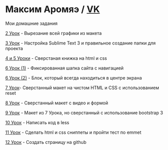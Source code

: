

# Максим Аромяэ / [VK](https://vk.com/m.aromae)
Мои домашние задания


[2 Урок](makcarom.github.io/lesson_02) - Вырезание всей графики из макета


[3 Урок](makcarom.github.io/lesson_03) - Настройка Sublime Text 3 и правильное создание папки для проекта


[4 и 5 Уроки](makcarom.github.io/lessons_04_05) - Сверстаная книжка на html и css


[6 Урок (1)](makcarom.github.io/lesson_06.1) - Фиксированная шапка сайта с навигацией


[6 Урок (2)](makcarom.github.io/lesson_06.2) - Блок, который всегда находиться в центре экрана


[7 Урок](makcarom.github.io/lesson_07)- Сверстанный макет на чистом HTML и CSS с использованием reset


[8 Урок](makcarom.github.io/lesson_08) - Сверстанный макет с видео и формой


[9 Урок](makcarom.github.io/lesson_09) - Макет из 7 Урока, но сверстанный с использование bootstrap 3


[10 Урок](makcarom.github.io/lesson_10) - Написать код в less


[11 Урок](makcarom.github.io/lesson_11) - Сделать html и css сниппеты и пройти тест по emmet


[12 Урок](#) - Создать страницу на github
